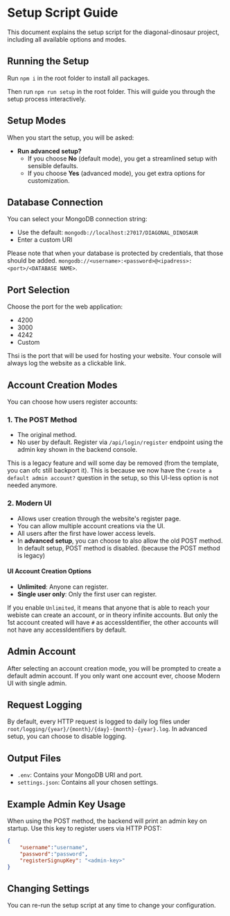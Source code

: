 # Setup Script Guide

This document explains the setup script for the diagonal-dinosaur project, including all available options and modes.

## Running the Setup

Run `npm i` in the root folder to install all packages.

Then run `npm run setup` in the root folder. This will guide you through the setup process interactively.

## Setup Modes

When you start the setup, you will be asked:

- **Run advanced setup?**
  - If you choose **No** (default mode), you get a streamlined setup with sensible defaults.
  - If you choose **Yes** (advanced mode), you get extra options for customization.

## Database Connection

You can select your MongoDB connection string:
- Use the default: `mongodb://localhost:27017/DIAGONAL_DINOSAUR`
- Enter a custom URI

Please note that when your database is protected by credentials, that those should be added. `mongodb://<username>:<password>@<ipadress>:<port>/<DATABASE NAME>`. 

## Port Selection

Choose the port for the web application:
- 4200
- 3000
- 4242
- Custom

Thsi is the port that will be used for hosting your website. Your console will always log the website as a clickable link.

## Account Creation Modes

You can choose how users register accounts:

### 1. The POST Method
- The original method.
- No user by default. Register via `/api/login/register` endpoint using the admin key shown in the backend console.

This is a legacy feature and will some day be removed (from the template, you can ofc still backport it). This is because we now have the `Create a default admin account?` question in the setup, so this UI-less option is not needed anymore.

### 2. Modern UI
- Allows user creation through the website's register page.
- You can allow multiple account creations via the UI.
- All users after the first have lower access levels.
- In **advanced setup**, you can choose to also allow the old POST method. In default setup, POST method is disabled. (because the POST method is legacy)

#### UI Account Creation Options
- **Unlimited**: Anyone can register.
- **Single user only**: Only the first user can register.

If you enable `Unlimited`, it means that anyone that is able to reach your webiste can create an account, or in theory infinite accounts. But only the 1st account created will have `#` as accessIdentifier, the other accounts will not have any accessIdentifiers by default.

## Admin Account

After selecting an account creation mode, you will be prompted to create a default admin account. If you only want one account ever, choose Modern UI with single admin.

## Request Logging

By default, every HTTP request is logged to daily log files under `root/logging/{year}/{month}/{day}-{month}-{year}.log`. In advanced setup, you can choose to disable logging.

## Output Files

- `.env`: Contains your MongoDB URI and port.
- `settings.json`: Contains all your chosen settings.

## Example Admin Key Usage
When using the POST method, the backend will print an admin key on startup. Use this key to register users via HTTP POST:

```json
{
    "username":"username",
    "password":"password",
    "registerSignupKey": "<admin-key>"
}
```

## Changing Settings
You can re-run the setup script at any time to change your configuration.
